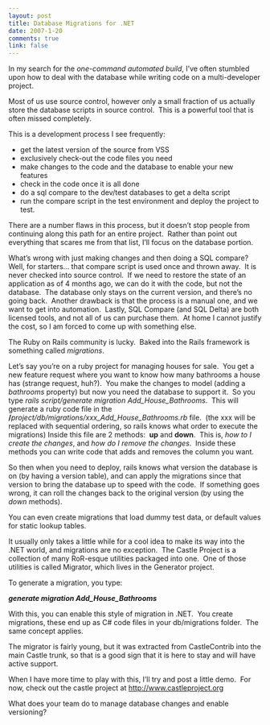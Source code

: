 ```yaml
--- 
layout: post
title: Database Migrations for .NET
date: 2007-1-20
comments: true
link: false
---
```

<p>In my search for the <em>one-command automated build</em>, I&rsquo;ve often stumbled upon how to deal with the database while writing code on a multi-developer project.</p><p>Most of us use source control, however only a small fraction of us actually store the database scripts in source control.&nbsp; This is a powerful tool that is often missed completely.</p><p>This is a development process I see frequently:</p><ul><li>get the latest version of the source from VSS</li><li>exclusively check-out the code files you need</li><li>make changes to the code and the database to enable your new features</li><li>check in the code once it is all done</li><li>do a sql compare to the dev/test databases to get a delta script</li><li>run the compare script in the test environment and deploy the project to test.</li></ul><p>There are a number flaws in this process, but it doesn&rsquo;t stop people from continuing along this path for an entire project.&nbsp; Rather than point out everything that scares me from that list, I&rsquo;ll focus on the database portion. </p><p>What&rsquo;s wrong with just making changes and then doing a SQL compare?&nbsp; Well, for starters&hellip; that compare script is used once and thrown away.&nbsp; It is never checked into source control.&nbsp; If we need to restore the state of an application as of 4 months ago, we can do it with the code, but not the database.&nbsp; The database only stays on the current version, and there&rsquo;s no going back.&nbsp; Another drawback is that the process is a manual one, and we want to get into automation.&nbsp; Lastly, SQL Compare (and SQL Delta) are both licensed tools, and not all of us can purchase them.&nbsp; At home I cannot justify the cost, so I am forced to come up with something else.</p><p>The Ruby on Rails community is lucky.&nbsp; Baked into the Rails framework is something called <em>migrations</em>.</p><p>Let&rsquo;s say you&rsquo;re on a ruby project for managing houses for sale.&nbsp; You get a new feature request where you want to know how many bathrooms a house has (strange request, huh?).&nbsp; You make the changes to model (adding a <em>bathrooms </em>property) but now you need the database to support it.&nbsp; So you type <em>rails script/generate migration Add_House_Bathrooms</em>.&nbsp; This will generate a ruby code file in the <strong>/</strong><em>project/db/migrations/xxx_Add_House_Bathrooms.rb </em>file.&nbsp; (the xxx will be replaced with sequential ordering, so rails knows what order to execute the migrations)&nbsp;Inside this file are 2 methods:&nbsp; <strong>up</strong> and <strong>down</strong>.&nbsp; This is, <em>how to I create the changes</em>, and <em>how do I remove the changes</em>.&nbsp; Inside these methods you can write code that adds and removes the column you want.</p><p>So then when you need to deploy, rails knows what version the database is on (by having a version table), and can apply the migrations since that version to bring the database up to speed with the code.&nbsp; If something goes wrong, it can roll the changes back to the original version (by using the <em>down</em> methods).</p><p>You can even create migrations that load dummy test data, or default values for static lookup tables.</p><p>It usually only takes a little while for a cool idea to make its way into the .NET world, and migrations are no exception.&nbsp; The Castle Project is a collection of many RoR-esque utilities packaged into one.&nbsp; One of those utilities is called Migrator, which lives in the Generator project.</p><p>To generate a migration, you type:</p><p><strong><em>generate migration Add_House_Bathrooms</em></strong></p><p>With this, you can enable this style of migration in .NET.&nbsp; You create migrations, these end up as C# code files in your db/migrations folder.&nbsp; The same concept applies.</p><p>The migrator is fairly young, but it was extracted from CastleContrib into the main Castle trunk, so that is a good sign that it is here to stay and will have active support.</p><p>When I have more time to play with this, I&rsquo;ll try and post a little demo.&nbsp; For now, check out the castle project at <a href="http://www.castleproject.org/">http://www.castleproject.org</a></p><p>What does your team do to manage database changes and enable versioning?</p>
